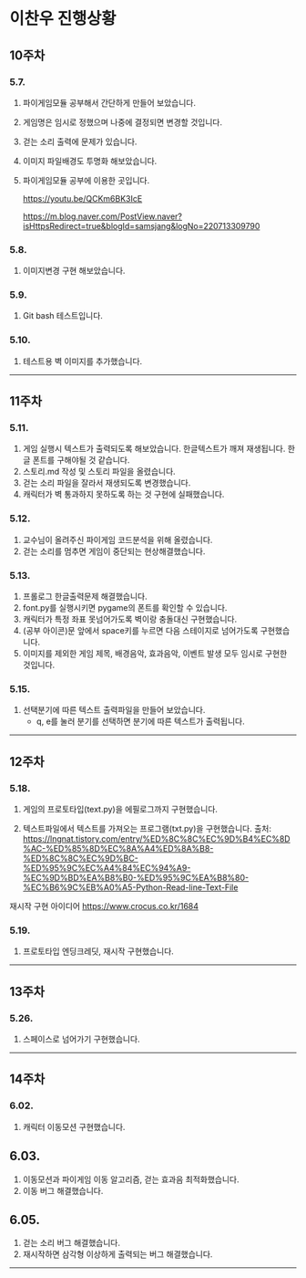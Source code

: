 # 이찬우 진행상황

## 10주차

### 5.7.

1. 파이게임모듈 공부해서 간단하게 만들어 보았습니다.
2. 게임명은 임시로 정했으며 나중에 결정되면 변경할 것입니다.
3. 걷는 소리 출력에 문제가 있습니다.
4. 이미지 파일배경도 투명화 해보았습니다.
5. 파이게임모듈 공부에 이용한 곳입니다.

   <https://youtu.be/QCKm6BK3IcE>

   <https://m.blog.naver.com/PostView.naver?isHttpsRedirect=true&blogId=samsjang&logNo=220713309790>

### 5.8.

1. 이미지변경 구현 해보았습니다.

### 5.9.

1. Git bash 테스트입니다.

### 5.10.

1. 테스트용 벽 이미지를 추가했습니다.
---
## 11주차

### 5.11.

1.  게임 실행시 텍스트가 출력되도록 해보았습니다.
    한글텍스트가 깨져 재생됩니다. 한글 폰트를 구해야될 것 같습니다.
2.  스토리.md 작성 및 스토리 파일을 올렸습니다.
3.  걷는 소리 파일을 잘라서 재생되도록 변경했습니다.
4.  캐릭터가 벽 통과하지 못하도록 하는 것 구현에 실패했습니다.

### 5.12.

1. 교수님이 올려주신 파이게임 코드분석을 위해 올렸습니다.
2. 걷는 소리를 멈추면 게임이 중단되는 현상해결했습니다.

### 5.13.

1. 프롤로그 한글출력문제 해결했습니다.
2. font.py를 실행시키면 pygame의 폰트를 확인할 수 있습니다.
3. 캐릭터가 특정 좌표 못넘어가도록 벽이랑 충돌대신 구현했습니다.
4. (공부 아이콘)문 앞에서 space키를 누르면 다음 스테이지로 넘어가도록 구현했습니다.
5. 이미지를 제외한 게임 제목, 배경음악, 효과음악, 이벤트 발생 모두 임시로 구현한 것입니다.

### 5.15.

1. 선택분기에 따른 텍스트 출력파일을 만들어 보았습니다.
   - q, e를 눌러 분기를 선택하면 분기에 따른 텍스트가 출력됩니다.
---
## 12주차

### 5.18.

1. 게임의 프로토타입(text.py)을 에필로그까지 구현했습니다.

2. 텍스트파일에서 텍스트를 가져오는 프로그램(txt.py)을 구현했습니다.
   출처:
   https://lngnat.tistory.com/entry/%ED%8C%8C%EC%9D%B4%EC%8D%AC-%ED%85%8D%EC%8A%A4%ED%8A%B8-%ED%8C%8C%EC%9D%BC-%ED%95%9C%EC%A4%84%EC%94%A9-%EC%9D%BD%EA%B8%B0-%ED%95%9C%EA%B8%80-%EC%B6%9C%EB%A0%A5-Python-Read-line-Text-File

재시작 구현 아이디어
<https://www.crocus.co.kr/1684>

### 5.19.

1. 프로토타입 엔딩크레딧, 재시작 구현했습니다.
---
## 13주차
### 5.26.
1. 스페이스로 넘어가기 구현했습니다.
---
## 14주차
### 6.02.
1. 캐릭터 이동모션 구현했습니다.
## 6.03.
1. 이동모션과 파이게임 이동 알고리즘, 걷는 효과음 최적화했습니다.
2. 이동 버그 해결했습니다.
## 6.05.
1. 걷는 소리 버그 해결했습니다.
2. 재시작하면 삼각형 이상하게 출력되는 버그 해결했습니다.
---
